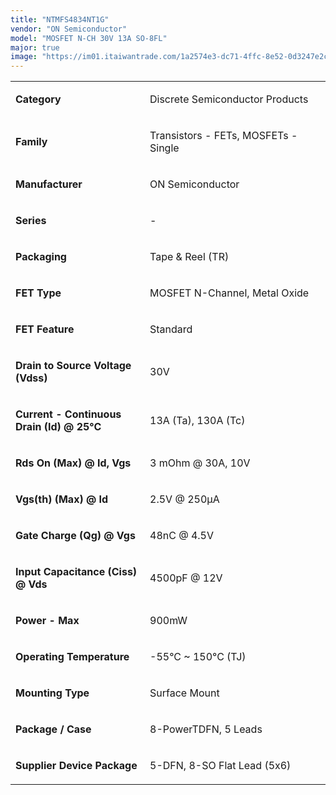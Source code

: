 ```yaml
---
title: "NTMFS4834NT1G"
vendor: "ON Semiconductor"
model: "MOSFET N-CH 30V 13A SO-8FL"
major: true
image: "https://im01.itaiwantrade.com/1a2574e3-dc71-4ffc-8e52-0d3247e2cb23/NTMFS4834NT1G.jpg"
---
```


<div class="innerText keyfeatrue" itemprop="description">
                                    <p></p><table width="627"> <tbody> <tr> <td width="199"> <p><strong>Category</strong></p> </td> <td> <p>Discrete Semiconductor Products</p> </td> </tr> <tr> <td width="199"> <p><strong>Family</strong></p> </td> <td> <p>Transistors - FETs, MOSFETs - Single</p> </td> </tr> <tr> <td width="199"> <p><strong>Manufacturer</strong></p> </td> <td> <p>ON Semiconductor</p> </td> </tr> <tr> <td width="199"> <p><strong>Series</strong></p> </td> <td> <p>-</p> </td> </tr> <tr> <td width="199"> <p><strong>Packaging</strong><strong>&nbsp;</strong></p> </td> <td> <p>Tape &amp; Reel (TR)&nbsp;</p> </td> </tr> <tr> <td width="199"> <p><strong>FET Type</strong></p> </td> <td> <p>MOSFET N-Channel, Metal Oxide</p> </td> </tr> <tr> <td width="199"> <p><strong>FET Feature</strong></p> </td> <td> <p>Standard</p> </td> </tr> <tr> <td width="199"> <p><strong>Drain to Source Voltage (Vdss)</strong></p> </td> <td> <p>30V</p> </td> </tr> <tr> <td width="199"> <p><strong>Current - Continuous Drain (Id) @ 25°C</strong></p> </td> <td> <p>13A (Ta), 130A (Tc)</p> </td> </tr> <tr> <td width="199"> <p><strong>Rds On (Max) @ Id, Vgs</strong></p> </td> <td> <p>3 mOhm @ 30A, 10V</p> </td> </tr> <tr> <td width="199"> <p><strong>Vgs(th) (Max) @ Id</strong></p> </td> <td> <p>2.5V @ 250µA</p> </td> </tr> <tr> <td width="199"> <p><strong>Gate Charge (Qg) @ Vgs</strong></p> </td> <td> <p>48nC @ 4.5V</p> </td> </tr> <tr> <td width="199"> <p><strong>Input Capacitance (Ciss) @ Vds</strong></p> </td> <td> <p>4500pF @ 12V</p> </td> </tr> <tr> <td width="199"> <p><strong>Power - Max</strong></p> </td> <td> <p>900mW</p> </td> </tr> <tr> <td width="199"> <p><strong>Operating Temperature</strong></p> </td> <td> <p>-55°C ~ 150°C (TJ)</p> </td> </tr> <tr> <td width="199"> <p><strong>Mounting Type</strong></p> </td> <td> <p>Surface Mount</p> </td> </tr> <tr> <td width="199"> <p><strong>Package / Case</strong></p> </td> <td> <p>8-PowerTDFN, 5 Leads</p> </td> </tr> <tr> <td width="199"> <p><strong>Supplier Device Package</strong></p> </td> <td> <p>5-DFN, 8-SO Flat Lead (5x6)</p> </td> </tr> </tbody> </table><p></p>
                                 </div>

